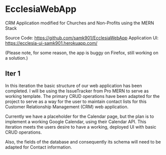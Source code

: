 # EcclesiaWebApp
CRM Application modified for Churches and Non-Profits using the MERN Stack

Source Code: https://github.com/samk901/EcclesiaWebApp
Application UI: https://ecclesia-ui-samk901.herokuapp.com/

(Please note, for some reason, the app is buggy on Firefox, still working on a solution.)

## Iter 1

In this iteration the basic structure of our web application has been completed. I will be using the IssueTracker from Pro MERN to serve as working template. The primary CRUD operations have been adapted for the project to serve as a way for the user to maintain contact lists for this Customer Relationship Management (CRM) web application. 

Currently we have a placeholder for the Calendar page, but the plan is to implement a working Google Calendar, using their Calendar API. This iteration meets the users desire to have a working, deployed UI with basic CRUD operations. 

Also, the fields of the database and consequently its schema will need to be adapted for Contact information. 
